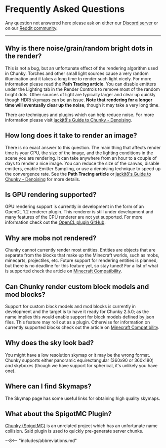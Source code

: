 # Frequently Asked Questions

Any question not answered here please ask on either our [Discord server](https://discord.gg/VqcHpsF) or on our [Reddit community](https://www.reddit.com/r/chunky/).

---

## Why is there noise/grain/random bright dots in the render?

This is not a bug, but an unfortunate effect of the rendering algorithm used in Chunky. Torches and other small light sources cause a very random illumination and it takes a long time to render such light nicely. For more information please read the **Path Tracing article**. You can disable emitters under the Lighting tab in the Render Controls to remove most of the random bright dots. Other sources of light are typically larger and clear up quickly though HDRi skymaps can be an issue. **Note that rendering for a longer time will eventually clear up the noise**, though it may take a very long time.
  
There are techniques and plugins which can help reduce noise. For more information please visit [jackjt8's Guide to Chunky - Denoising](https://jackjt8.github.io/ChunkyGuide/docs/advanced_techniques/denoising.html).


## How long does it take to render an image?

There is no exact answer to this question. The main thing that affects render time is your CPU, the size of the image, and the lighting conditions in the scene you are rendering. It can take anywhere from an hour to a couple of days to render a nice image. You can reduce the size of the canvas, disable emitters, enable Emitter Sampling, or use a denoising technique to speed up the convergence rate. See the **Path Tracing article** or [jackjt8's Guide to Chunky - Denoising](https://jackjt8.github.io/ChunkyGuide/docs/advanced_techniques/denoising.html) for more details.


## Is GPU rendering supported?

GPU rendering support is currently in development in the form of an OpenCL 1.2 renderer plugin. This renderer is still under development and many features of the CPU renderer are not yet supported. For more information check out the [OpenCL plugin GitHub](https://github.com/ThatRedox/ChunkyClPlugin).


## Why are mobs not rendered?

Chunky cannot currently render most entities. Entities are objects that are separate from the blocks that make up the Minecraft worlds, such as mobs, minecarts, projectiles, etc. Future support for rendering entities is planned, but there is no deadline for this feature yet, so stay tuned! For a list of what is supported check the article on [Minecraft Compatibility](minecraft_compatibility.md).


## Can Chunky render custom block models and mod blocks?

Support for custom block models and mod blocks is currently in development and the target is to have it ready for Chunky 2.5.0; as the name implies this would enable support for block models defined by json files. This feature may roll out as a plugin. Otherwise for information on currently supported blocks check out the article on [Minecraft Compatibility](minecraft_compatibility.md).


## Why does the sky look bad?

You might have a low resolution skymap or it may be the wrong format. Chunky supports either panoramic equirectangular (360x90 or 360x180) and skyboxes (though we have support for spherical, it's unlikely you have one).


## Where can I find Skymaps?

The Skymap page has some useful links for obtaining high quality skymaps.


## What about the SpigotMC Plugin?

[Chunky (SpigotMC)](https://www.spigotmc.org/resources/chunky.81534/) is an unrelated project which has an unfortunate name collision. Said plugin is used to quickly pre-generate server chunks.

--8<-- "includes/abbreviations.md"
